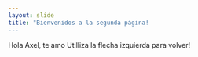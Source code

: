 ```yaml
---
layout: slide
title: "Bienvenidos a la segunda página!
---
```

Hola Axel, te amo
Utilliza la flecha izquierda para volver!
